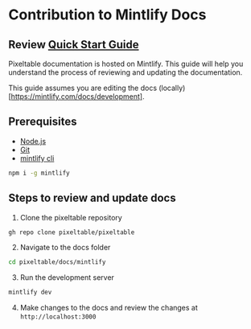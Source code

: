 # Contribution to Mintlify Docs

## Review [Quick Start Guide](https://mintlify.com/docs/quickstart)

Pixeltable documentation is hosted on Mintlify. This guide will help you understand the process of reviewing and updating the documentation.

This guide assumes you are editing the docs (locally)[https://mintlify.com/docs/development].


## Prerequisites

- [Node.js](https://docs.npmjs.com/downloading-and-installing-node-js-and-npm)
- [Git](https://git-scm.com/downloads)
- [mintlify cli](https://mintlify.com/docs/cli/installation)

```bash
npm i -g mintlify
```

## Steps to review and update docs

1. Clone the pixeltable repository

```bash
gh repo clone pixeltable/pixeltable
```

2. Navigate to the docs folder

```bash
cd pixeltable/docs/mintlify
```

3. Run the development server

```bash
mintlify dev
```

4. Make changes to the docs and review the changes at `http://localhost:3000`


